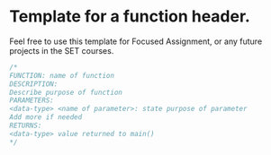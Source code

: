 # Template for a function header.
Feel free to use this template for Focused Assignment, 
or any future projects in the SET courses. 

```C
/*
FUNCTION: name of function
DESCRIPTION:
Describe purpose of function
PARAMETERS:
<data-type> <name of parameter>: state purpose of parameter
Add more if needed
RETURNS:
<data-type> value returned to main()
*/
```
